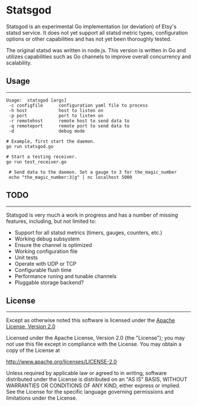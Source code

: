 # Statsgod

Statsgod is an experimental Go implementation (or deviation) of Etsy's statsd service.  It does not yet support all statsd metric types, configuration options or other capabilities and has not yet been thoroughly tested.

The original statsd was written in node.js. This version is written in Go and utilizes capabilities such as Go channels to improve overall concurrency and scalability.


## Usage
---
```
Usage:  statsgod [args]
 -c configfile		configuration yaml file to process
 -h host			host to listen on
 -p port			port to listen on
 -r remotehost		remote host to send data to
 -q remoteport		remote port to send data to
 -d 				debug mode

# Example, first start the daemon.
go run statsgod.go

# Start a testing receiver.
go run test_receiver.go

 # Send data to the daemon. Set a gauge to 3 for the_magic_number
 echo "the_magic_number:3|g" | nc localhost 5000
```


## TODO
---
Statsgod is very much a work in progress and has a number of missing features, including, but not limited to:

* Support for all statsd metrics (timers, gauges, counters, etc.)
* Working debug subsystem
* Ensure the channel is optimized
* Working configuration file
* Unit tests
* Operate with UDP or TCP
* Configurable flush time
* Performance runing and tunable channels
* Pluggable storage backend?


## License
---
Except as otherwise noted this software is licensed under the [Apache License, Version 2.0](http://www.apache.org/licenses/LICENSE-2.0.html)

Licensed under the Apache License, Version 2.0 (the "License");
you may not use this file except in compliance with the License.
You may obtain a copy of the License at

  http://www.apache.org/licenses/LICENSE-2.0

Unless required by applicable law or agreed to in writing, software
distributed under the License is distributed on an "AS IS" BASIS,
WITHOUT WARRANTIES OR CONDITIONS OF ANY KIND, either express or implied.
See the License for the specific language governing permissions and
limitations under the License.
